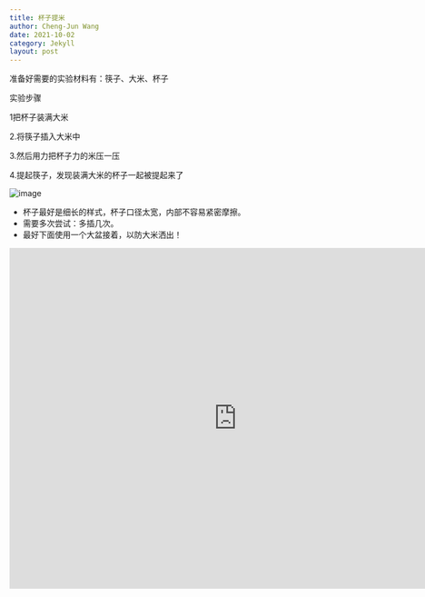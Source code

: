 ```yaml
---
title: 杯子提米
author: Cheng-Jun Wang
date: 2021-10-02
category: Jekyll
layout: post
---
```


准备好需要的实验材料有：筷子、大米、杯子


实验步骤

1把杯子装满大米

2.将筷子插入大米中

3.然后用力把杯子力的米压一压

4.提起筷子，发现装满大米的杯子一起被提起来了


![image](https://user-images.githubusercontent.com/543384/135704799-d39559f8-df31-41ec-b297-90ead1fa7d93.png)



- 杯子最好是细长的样式，杯子口径太宽，内部不容易紧密摩擦。
- 需要多次尝试：多插几次。
- 最好下面使用一个大盆接着，以防大米洒出！





<iframe frameborder="0" src="https://user-images.githubusercontent.com/543384/135704867-5aafc822-5e54-42c7-bcf2-8117d0df8850.mp4?rel=0&&autoplay=0" autoplay = "false" allowFullScreen="true" width = "800px" height = "600px"></iframe>
